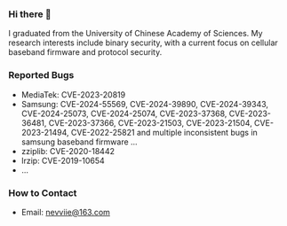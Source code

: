 ### Hi there 👋


I graduated from the University of Chinese Academy of Sciences.
My research interests include binary security, with a current focus on cellular baseband firmware and protocol security.

### Reported Bugs
- MediaTek: CVE-2023-20819
- Samsung: CVE-2024-55569, CVE-2024-39890, CVE-2024-39343, CVE-2024-25073, CVE-2024-25074, CVE-2023-37368, CVE-2023-36481, CVE-2023-37366, CVE-2023-21503, CVE-2023-21504, CVE-2023-21494, CVE-2022-25821 and multiple inconsistent bugs in samsung baseband firmware ...
- zziplib: CVE-2020-18442
- lrzip: CVE-2019-10654
- ...
  
### How to Contact
- Email: nevviie@163.com

<!--
**N3vv/N3vv** is a ✨ _special_ ✨ repository because its `README.md` (this file) appears on your GitHub profile.

Here are some ideas to get you started:

- 🔭 I’m currently working on ...
- 🌱 I’m currently learning ...
- 👯 I’m looking to collaborate on ...
- 🤔 I’m looking for help with ...
- 💬 Ask me about ...
- 📫 How to reach me: ...
- 😄 Pronouns: ...
- ⚡ Fun fact: ...
-->
